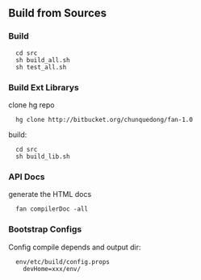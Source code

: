 

## Build from Sources

### Build ###

```
  cd src
  sh build_all.sh
  sh test_all.sh
```

### Build Ext Librarys ###
clone hg repo
```
  hg clone http://bitbucket.org/chunquedong/fan-1.0
```
build:
```
  cd src
  sh build_lib.sh
```

### API Docs ###
generate the HTML docs
```
  fan compilerDoc -all
```

### Bootstrap Configs ###

Config compile depends and output dir:
```
  env/etc/build/config.props
    devHome=xxx/env/
```

